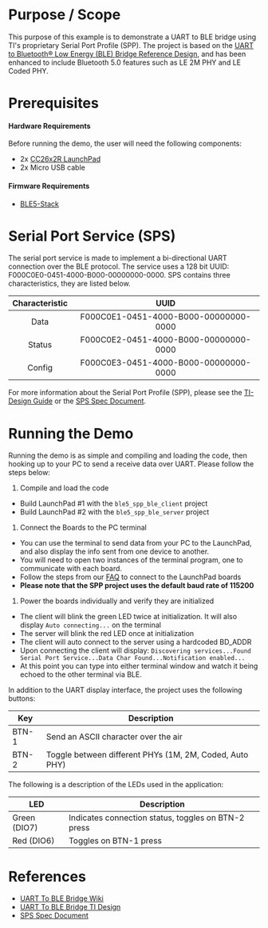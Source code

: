
Purpose / Scope
===============

This purpose of this example is to demonstrate a UART to BLE bridge using TI's
proprietary Serial Port Profile (SPP). The project is based on the
[UART to Bluetooth® Low Energy (BLE) Bridge Reference Design](http://www.ti.com/tool/TIDC-SPPBLE-SW-RD),
and has been enhanced to include Bluetooth 5.0 features such as LE 2M PHY and
LE Coded PHY.

Prerequisites
=============

#### Hardware Requirements

Before running the demo, the user will need the following components:

- 2x [CC26x2R LaunchPad](http://www.ti.com/tool/launchxl-cc26x2r1)
- 2x Micro USB cable

#### Firmware Requirements

- [BLE5-Stack](http://www.ti.com/tool/SIMPLELINK-CC26X2-SDK)

Serial Port Service (SPS)
=========================

The serial port service is made to implement a bi-directional UART connection over the
BLE protocol. The service uses a 128 bit UUID: F000C0E0-0451-4000-B000-00000000-0000.
SPS contains three characteristics, they are listed below.

| Characteristic    | UUID                                      |
|:-----------------:|:-----------------------------------------:|
|Data               | F000C0E1-0451-4000-B000-00000000-0000     |
|Status             | F000C0E2-0451-4000-B000-00000000-0000     |
|Config             | F000C0E3-0451-4000-B000-00000000-0000     |

For more information about the Serial Port Profile (SPP), please see the
[TI-Design Guide](http://www.ti.com/tool/TIDC-SPPBLE-SW-RD) or the
[SPS Spec Document](http://www.ti.com/lit/TIDUA63).

Running the Demo
================

Running the demo is as simple and compiling and loading the code, then hooking 
up to your PC to send a receive data over UART. Please follow the steps below:

1. Compile and load the code
 - Build LaunchPad #1 with the `ble5_spp_ble_client` project
 - Build LaunchPad #2 with the `ble5_spp_ble_server` project

1. Connect the Boards to the PC terminal
 - You can use the terminal to send data from your PC to the LaunchPad,
   and also display the info sent from one device to another.
 - You will need to open two instances of the terminal program,
   one to communicate with each board.
 - Follow the steps from our [FAQ](faq.md) to connect to the LaunchPad boards
 - **Please note that the SPP project uses the default baud rate of 115200**

1. Power the boards individually and verify they are initialized
 - The client will blink the green LED twice at initialization.
   It will also display `Auto connecting...` on the terminal
 - The server will blink the red LED once at initialization
 - The client will auto connect to the server using a hardcoded BD\_ADDR
 - Upon connecting the client will display:
   `Discovering services...Found Serial Port Service...Data Char Found...Notification enabled...`
 - At this point you can type into either terminal window and watch it being echoed
   to the other terminal via BLE.

In addition to the UART display interface, the project uses the following buttons:

Key         | Description
------------|---------------------------------------------------------
BTN-1       | Send an ASCII character over the air
BTN-2       | Toggle between different PHYs (1M, 2M, Coded, Auto PHY)

The following is a description of the LEDs used in the application:

LED         | Description
------------|-----------------------------------------------------
Green (DIO7)| Indicates connection status, toggles on BTN-2 press
Red (DIO6)  | Toggles on BTN-1 press

References
==========
 * [UART To BLE Bridge Wiki](http://processors.wiki.ti.com/index.php/CC2640_UART_to_BLE_Bridge)
 * [UART To BLE Bridge TI Design](http://www.ti.com/tool/TIDC-SPPBLE-SW-RD)
 * [SPS Spec Document](http://www.ti.com/lit/TIDUA63)